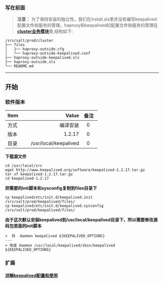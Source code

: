 ### 写在前面
> **注意：** 为了保持安装的独立性，我们在install.sls里并没有编写keepalived配置文件和服务的管理，haproxy和keepalived的配置文件和服务的管理在[**cluster业务模块**](../cluster)里,结构如下:
```
/srv/salt/prod/cluster
├── files
│   ├── haproxy-outside.cfg
│   └── haproxy-outside-keepalived.conf
├── haproxy-outside-keepalived.sls
├── haproxy-outside.sls
└── README.md
```
------

## 开始
### 软件版本
| Item      |    Value | 备注  |
| :-------- | --------:| :--: |
| 方式   | 编译安装 |  0    |
| 版本      | 1.2.17 |  0      |
| 目录      |   /usr/local/keepalived|  0    |


**下载源文件**
```
cd /usr/local/src
wget http://www.keepalived.org/software/keepalived-1.2.17.tar.gz
tar xf keepalived-1.2.17.tar.gz
cd keepalived-1.2.17
```
**把需要的init脚本和sysconfig复制到files目录下**
```
cp keepalived/etc/init.d/keepalived.init /srv/salt/prod/keepalived/files/
cp keepalived/etc/init.d/keepalived.sysconfig /srv/salt/prod/keepalived/files/
```
**由于这次默认安装keepalived到/usr/local/keepalived目录下，所以需要修改源码包里面的init脚本**
```
<  将  daemon keepalived ${KEEPALIVED_OPTIONS}
---
> 改成 daemon /usr/local/keepalived/sbin/keepalived ${KEEPALIVED_OPTIONS}

```

### 扩展
#### [详解keepalived配置和使用](http://lanlian.blog.51cto.com/6790106/1303195)
